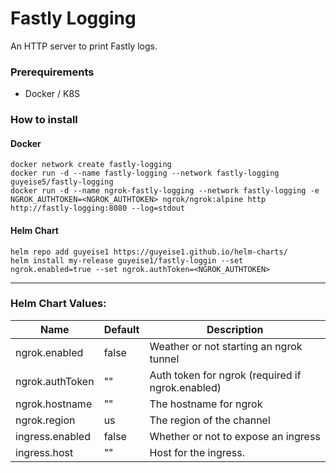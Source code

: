 # Fastly Logging
An HTTP server to print Fastly logs.

### Prerequirements
* Docker / K8S 
### How to install

#### Docker
```shell
docker network create fastly-logging
docker run -d --name fastly-logging --network fastly-logging guyeise5/fastly-logging
docker run -d --name ngrok-fastly-logging --network fastly-logging -e NGROK_AUTHTOKEN=<NGROK_AUTHTOKEN> ngrok/ngrok:alpine http http://fastly-logging:8080 --log=stdout
```

#### Helm Chart
```shell
helm repo add guyeise1 https://guyeise1.github.io/helm-charts/
helm install my-release guyeise1/fastly-loggin --set ngrok.enabled=true --set ngrok.authToken=<NGROK_AUTHTOKEN> 
```

---

### Helm Chart Values:
| Name            | Default  | Description                                      |  
|-----------------|----------|--------------------------------------------------|
| ngrok.enabled   | false    | Weather or not starting an ngrok tunnel          |
| ngrok.authToken | ""       | Auth token for ngrok (required if ngrok.enabled) |
| ngrok.hostname  | ""       | The hostname for ngrok                           |
| ngrok.region    | us       | The region of the channel                        |
| ingress.enabled | false    | Whether or not to expose an ingress              |
| ingress.host    | ""       | Host for the ingress.                            |
